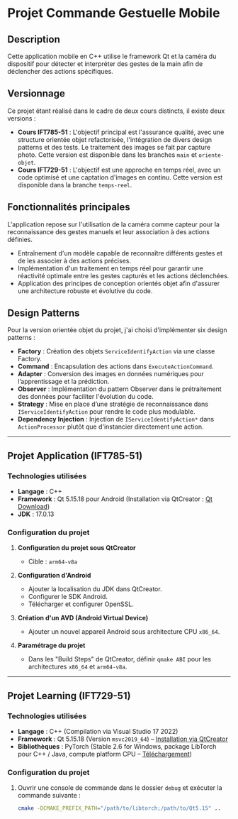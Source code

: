 # Projet Commande Gestuelle Mobile

## Description
Cette application mobile en C++ utilise le framework Qt et la caméra du dispositif pour détecter et interpréter des gestes de la main afin de déclencher des actions spécifiques.

## Versionnage
Ce projet étant réalisé dans le cadre de deux cours distincts, il existe deux versions :  
- **Cours IFT785-51** : L'objectif principal est l'assurance qualité, avec une structure orientée objet refactorisée, l'intégration de divers design patterns et des tests. Le traitement des images se fait par capture photo. Cette version est disponible dans les branches `main` et `oriente-objet`.  
- **Cours IFT729-51** : L'objectif est une approche en temps réel, avec un code optimisé et une captation d'images en continu. Cette version est disponible dans la branche `temps-reel`.  

## **Fonctionnalités principales**
L'application repose sur l'utilisation de la caméra comme capteur pour la reconnaissance des gestes manuels et leur association à des actions définies.  
- Entraînement d'un modèle capable de reconnaître différents gestes et de les associer à des actions précises.  
- Implémentation d'un traitement en temps réel pour garantir une réactivité optimale entre les gestes capturés et les actions déclenchées.  
- Application des principes de conception orientés objet afin d'assurer une architecture robuste et évolutive du code.

## **Design Patterns**
Pour la version orientée objet du projet, j'ai choisi d'implémenter six design patterns :  
- **Factory** : Création des objets `ServiceIdentifyAction` via une classe Factory.  
- **Command** : Encapsulation des actions dans `ExecuteActionCommand`.  
- **Adapter** : Conversion des images en données numériques pour l’apprentissage et la prédiction.  
- **Observer** : Implémentation du pattern Observer dans le prétraitement des données pour faciliter l'évolution du code.  
- **Strategy** : Mise en place d’une stratégie de reconnaissance dans `IServiceIdentifyAction` pour rendre le code plus modulable.  
- **Dependency Injection** : Injection de `IServiceIdentifyAction*` dans `ActionProcessor` plutôt que d'instancier directement une action.

---

## **Projet Application (IFT785-51)**
### **Technologies utilisées**
- **Langage** : C++  
- **Framework** : Qt 5.15.18 pour Android (Installation via QtCreator : [Qt Download](https://www.qt.io/download-dev))  
- **JDK** : 17.0.13  

### **Configuration du projet**
1. **Configuration du projet sous QtCreator**  
   - Cible : `arm64-v8a`  

2. **Configuration d'Android**  
   - Ajouter la localisation du JDK dans QtCreator.  
   - Configurer le SDK Android.  
   - Télécharger et configurer OpenSSL.  

3. **Création d'un AVD (Android Virtual Device)**  
   - Ajouter un nouvel appareil Android sous architecture CPU `x86_64`.  

4. **Paramétrage du projet**  
   - Dans les "Build Steps" de QtCreator, définir `qmake ABI` pour les architectures `x86_64` et `arm64-v8a`.  

---

## **Projet Learning (IFT729-51)**
### **Technologies utilisées**
- **Langage** : C++ (Compilation via Visual Studio 17 2022)  
- **Framework** : Qt 5.15.18 (Version `msvc2019_64`) – [Installation via QtCreator](https://www.qt.io/download-dev)  
- **Bibliothèques** : PyTorch (Stable 2.6 for Windows, package LibTorch pour C++ / Java, compute platform CPU – [Téléchargement](https://pytorch.org/get-started/locally/))  

### **Configuration du projet**
1. Ouvrir une console de commande dans le dossier `debug` et exécuter la commande suivante :  
   ```sh
   cmake -DCMAKE_PREFIX_PATH="/path/to/libtorch;/path/to/Qt5.15" ..